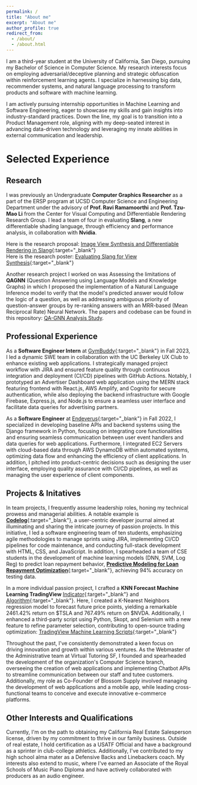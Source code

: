 ```yaml
---
permalink: /
title: "About me"
excerpt: "About me"
author_profile: true
redirect_from: 
  - /about/
  - /about.html
---
```


I am a third-year student at the University of California, San Diego, pursuing my Bachelor of Science in Computer Science. My research interests focus on employing adversarial/deceptive planning and strategic obfuscation within reinforcement learning agents. I specialize in harnessing big data, recommender systems, and natural language processing to transform products and software with machine learning.

I am actively pursuing internship opportunities in Machine Learning and Software Engineering, eager to showcase my skills and gain insights into industry-standard practices. Down the line, my goal is to transition into a Product Management role, aligning with my deep-seated interest in advancing data-driven technology and leveraging my innate abilities in external communication and leadership.

# Selected Experience
## Research
I was previously an Undergraduate **Computer Graphics Researcher** as a part of the ERSP program at UCSD Computer Science and Engineering Department under the advisory of **Prof. Ravi Ramamoorthi** and **Prof. Tzu-Mao Li** from the Center for Visual Computing and Differentiable Rendering Research Group. I lead a team of four in evaluating **Slang**, a new differentiable shading language, through efficiency and performance analysis, in collaboration with **Nvidia**. 

Here is the research proposal: [Image View Synthesis and Differentiable Rendering in Slang](../files/Li_Ramamoorthi_ERSP_2023_Proposal.pdf){:target="_blank"}  
Here is the research poster: [Evaluating Slang for View Synthesis](../files/researchPoster.pdf){:target="_blank"}  

Another research project I worked on was Assessing the limitations of **QAGNN** (Question Answering using Language Models and Knowledge Graphs) in which I proposed the implementation of a Natural Language Inference model to verify that the model's predicted answer would follow the logic of a question, as well as addressing ambiguous priority of question-answer groups by re-ranking answers with an MRR-based (Mean Reciprocal Rate) Neural Network. The papers and codebase can be found in this repository: [QA-GNN Analysis Study](https://github.com/hakwok/qagnn-Analysis-Study).

## Professional Experience
As a **Software Engineer Intern** at [GymBuddy](https://getgymbuddy.com/){:target="_blank"} in Fall 2023, I led a dynamic SWE team in collaboration with the UC Berkeley UX Club to enhance existing web applications. I strategically managed project workflow with JIRA and ensured feature quality through continuous integration and deployment (CI/CD) pipelines with GitHub Actions. Notably, I prototyped an Advertiser Dashboard web application using the MERN stack featuring frontend with React.js, AWS Amplify, and Cognito for secure authentication, while also deploying the backend infrastructure with Google Firebase, Express.js, and Node.js to ensure a seamless user interface and facilitate data queries for advertising partners.

As a **Software Engineer** at [Endeverus](https://endeverus.com/){:target="_blank"} in Fall 2022, I specialized in developing baseline APIs and backend systems using the Django framework in Python, focusing on integrating core functionalities and ensuring seamless communication between user event handlers and data queries for web applications. Furthermore, I integrated EC2 Servers with cloud-based data through AWS DynamoDB within automated systems, optimizing data flow and enhancing the efficiency of client applications. In addition, I pitched into product-centric decisions such as designing the user interface, employing quality assurance with CI/CD pipelines, as well as managing the user experience of client components.

## Projects & Initatives 

In team projects, I frequently assume leadership roles, honing my technical prowess and managerial abilities. A notable example is [**Codelog**](https://github.com/cse110-sp24-group27/Codelog){:target="_blank"}, a user-centric developer journal aimed at illuminating and sharing the intricate journey of passion projects. In this initiative, I led a software engineering team of ten students, emphasizing agile methodologies to manage sprints using JIRA, implementing CI/CD pipelines for code maintenance, and conducting full-stack development with HTML, CSS, and JavaScript. In addition, I spearheaded a team of CSE students in the development of machine learning models (DNN, SVM, Log Reg) to predict loan repayment behavior, [**Predictive Modeling for Loan Repayment Optimization**](https://github.com/austintnguyen/CSE151A_Project){:target="_blank"}, achieving 94% accuracy on testing data. 

In a more individual passion project, I crafted a **KNN Forecast Machine Learning TradingView** [Indicator](https://www.tradingview.com/script/GqgkdNKV-Machine-Learning-kNN-Euclidean-Forecast-SMA-Indicator/){:target="_blank"} and [Algorithm](https://www.tradingview.com/script/Ae7HsWpm-kNN-ML-EMA-Ribbon-Trend-Forecast-Strategy/){:target="_blank"}. Here, I created a K-Nearest Neighbors regression model to forecast future price points, yielding a remarkable 2461.42% return on \$TSLA and 767.49% return on \$NVDA. Additionally, I enhanced a third-party script using Python, Skopt, and Selenium with a new feature to refine parameter selection, contributing to open-source trading optimization: [TradingView Machine Learning Scripts](https://github.com/hakwok/TradingView-Machine-Learning-Scripts){:target="_blank"}

Throughout the past, I've consistently demonstrated a keen focus on driving innovation and growth within various ventures. As the Webmaster of the Administrative team at Virtual Tutoring SF, I founded and spearheaded the development of the organization's Computer Science branch, overseeing the creation of web applications and implementing Chatbot APIs to streamline communication between our staff and tutee customers. Additionally, my role as Co-Founder of Blossom Supply involved managing the development of web applications and a mobile app, while leading cross-functional teams to conceive and execute innovative e-commerce platforms.

## Other Interests and Qualifications
Currently, I'm on the path to obtaining my California Real Estate Salesperson license, driven by my commitment to thrive in our family business. Outside of real estate, I hold certification as a USATF Official and have a background as a sprinter in club-college athletics. Additionally, I've contributed to my high school alma mater as a Defensive Backs and Linebackers coach. My interests also extend to music, where I've earned an Associate of the Royal Schools of Music Piano Diploma and have actively collaborated with producers as an audio engineer.







